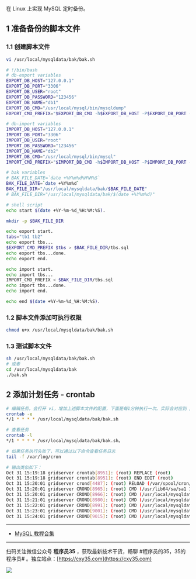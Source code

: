 在 Linux 上实现 MySQL 定时备份。
<!-- more -->

## 1 准备备份的脚本文件

### 1.1 创建脚本文件

```bash
vi /usr/local/mysqldata/bak/bak.sh

# !/bin/bash
# db-export variables
EXPORT_DB_HOST="127.0.0.1"
EXPORT_DB_PORT="3306"
EXPORT_DB_USER="root"
EXPORT_DB_PASSWORD="123456"
EXPORT_DB_NAME="db1"
EXPORT_DB_CMD="/usr/local/mysql/bin/mysqldump"
EXPORT_CMD_PREFIX="$EXPORT_DB_CMD -h$EXPORT_DB_HOST -P$EXPORT_DB_PORT -u$EXPORT_DB_USER -p$EXPORT_DB_PASSWORD $EXPORT_DB_NAME"

# db-import variables
IMPORT_DB_HOST="127.0.0.1"
IMPORT_DB_PORT="3306"
IMPORT_DB_USER="root"
IMPORT_DB_PASSWORD="123456"
IMPORT_DB_NAME="db2"
IMPORT_DB_CMD="/usr/local/mysql/bin/mysql"
IMPORT_CMD_PREFIX="$IMPORT_DB_CMD -h$IMPORT_DB_HOST -P$IMPORT_DB_PORT -u$IMPORT_DB_USER -p$IMPORT_DB_PASSWORD $IMPORT_DB_NAME"

# bak variables
# BAK_FILE_DATE=`date +%Y%m%d%H%M%S`
BAK_FILE_DATE=`date +%Y%m%d`
BAK_FILE_DIR="/usr/local/mysqldata/bak/$BAK_FILE_DATE"
# BAK_FILE_DIR="/usr/local/mysqldata/bak/$(date +%Y%m%d)"

# shell script
echo start $(date +%Y-%m-%d_%H:%M:%S).

mkdir -p $BAK_FILE_DIR

echo export start.
tabs="tb1 tb2"
echo export tbs...
$EXPORT_CMD_PREFIX $tbs > $BAK_FILE_DIR/tbs.sql
echo export tbs...done.
echo export end.

echo import start.
echo import tbs...
IMPORT_CMD_PREFIX < $BAK_FILE_DIR/tbs.sql
echo import tbs...done.
echo import end.

echo end $(date +%Y-%m-%d_%H:%M:%S).
```

### 1.2 脚本文件添加可执行权限

```bash
chmod u+x /usr/local/mysqldata/bak/bak.sh
```

### 1.3 测试脚本文件

```bash
sh /usr/local/mysqldata/bak/bak.sh
# 或者
cd /usr/local/mysqldata/bak
./bak.sh
```

## 2 添加计划任务 - crontab

```bash
# 编辑任务。会打开 vi，增加上述脚本文件的配置，下面是每1分钟执行一次。实际会对应到 /var/spool/cron 目录下的 root （当前用户）文件中。
crontab -e
*/1 * * * * /usr/local/mysqldata/bak/bak.sh

# 查看任务
crontab -l
*/1 * * * * /usr/local/mysqldata/bak/bak.sh。

# 如果任务执行失败了，可以通过以下命令查看任务日志
tail -f /var/log/cron

# 输出类似如下：
Oct 31 15:19:18 gridserver crontab[8951]: (root) REPLACE (root)
Oct 31 15:19:18 gridserver crontab[8951]: (root) END EDIT (root)
Oct 31 15:20:01 gridserver crond[4487]: (root) RELOAD (/var/spool/cron/root)
Oct 31 15:20:01 gridserver CROND[8965]: (root) CMD (/usr/lib64/sa/sa1 1 1)
Oct 31 15:20:01 gridserver CROND[8966]: (root) CMD (/usr/local/mysqldata/bak/bak.sh)
Oct 31 15:21:01 gridserver CROND[8980]: (root) CMD (/usr/local/mysqldata/bak/bak.sh)
Oct 31 15:22:01 gridserver CROND[8991]: (root) CMD (/usr/local/mysqldata/bak/bak.sh)
Oct 31 15:23:01 gridserver CROND[9001]: (root) CMD (/usr/local/mysqldata/bak/bak.sh)
Oct 31 15:24:01 gridserver CROND[9015]: (root) CMD (/usr/local/mysqldata/bak/bak.sh)
```

---

- [MySQL 教程合集](https://mp.weixin.qq.com/s/jflrWU62pBtevS62lEIHkQ)


---

扫码关注微信公众号 **程序员35** ，获取最新技术干货，畅聊 #程序员的35，35的程序员# 。独立站点：[https://cxy35.com](https://cxy35.com)

![](https://oscimg.oschina.net/oscnet/up-285838b9c516db5bb1ba760f292f2346078.JPEG)